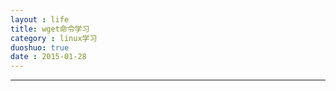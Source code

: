 ```yaml
---
layout : life
title: wget命令学习
category : linux学习
duoshuo: true
date : 2015-01-28
---
```


<!-- more -->

******


